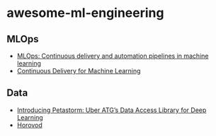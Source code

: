 # awesome-ml-engineering

## MLOps
- [MLOps: Continuous delivery and automation pipelines in machine learning](https://cloud.google.com/solutions/machine-learning/mlops-continuous-delivery-and-automation-pipelines-in-machine-learning)
- [Continuous Delivery for Machine Learning](https://martinfowler.com/articles/cd4ml.html)

## Data
- [Introducing Petastorm: Uber ATG’s Data Access Library for Deep Learning](https://eng.uber.com/petastorm/)
- [Horovod](https://github.com/horovod/horovod)
